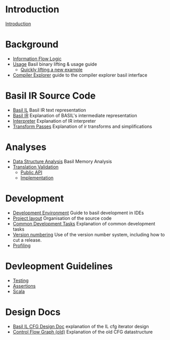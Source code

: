 # Introduction

[Introduction](readme.md)

# Background

- [Information Flow Logic](infoflow-logic.md)
- [Usage](usage.md) Basil binary lifting & usage guide
  - [Quickly lifting a new example](quick-lifting.md)
- [Compiler Explorer](compiler-explorer.md) guide to the compiler explorer basil interface

# Basil IR Source Code

- [Basil IL](development/basil-il.md) Basil IR text representation
- [Basil IR](development/basil-ir.md) Explanation of BASIL's intermediate representation
- [Interpreter](development/interpreter.md) Explanation of IR interpreter
- [Transform Passes](development/transforms.md) Explanation of ir transforms and simplifications

# Analyses

- [Data Structure Analysis](development/dsa.md) Basil Memory Analysis
- [Translation Validation](development/tv/index.md)
  - [Public API](development/tv/tv-api.md)
  - [Implementation](development/tv/implementation.md)

# Development

- [Development Environment](development/editor-setup.md) Guide to basil development in IDEs
- [Project layout](development/project-layout.md) Organisation of the source code
- [Common Development Tasks](development/readme.md) Explanation of common development tasks
- [Version numbering](development/versioning.md) Use of the version number system, including how to cut a release.
- [Profiling](development/profiling.md)

# Devleopment Guidelines

- [Testing](development/testing.md)
- [Assertions](development/assertions.md)
- [Scala](development/scala.md)

# Design Docs

- [Basil IL CFG Design Doc](il-cfg.md) explanation of the IL cfg iterator design
- [Control Flow Graph (old)](development/cfg.md) Explanation of the old CFG datastructure
